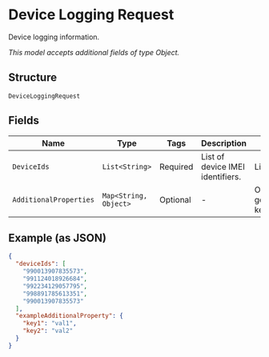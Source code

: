 
# Device Logging Request

Device logging information.

*This model accepts additional fields of type Object.*

## Structure

`DeviceLoggingRequest`

## Fields

| Name | Type | Tags | Description | Getter | Setter |
|  --- | --- | --- | --- | --- | --- |
| `DeviceIds` | `List<String>` | Required | List of device IMEI identifiers. | List<String> getDeviceIds() | setDeviceIds(List<String> deviceIds) |
| `AdditionalProperties` | `Map<String, Object>` | Optional | - | Object getAdditionalProperty(String key) | additionalProperty(String key, Object value) |

## Example (as JSON)

```json
{
  "deviceIds": [
    "990013907835573",
    "991124018926684",
    "992234129057795",
    "998891785613351",
    "990013907835573"
  ],
  "exampleAdditionalProperty": {
    "key1": "val1",
    "key2": "val2"
  }
}
```

